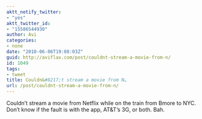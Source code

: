 ```yaml
---
aktt_notify_twitter:
- "yes"
aktt_twitter_id:
- "15586544930"
author: Avi
categories:
- none
date: "2010-06-06T19:08:03Z"
guid: http://aviflax.com/post/couldnt-stream-a-movie-from-n/
id: 1049
tags:
- tweet
title: Couldn&#8217;t stream a movie from N…
url: /post/couldnt-stream-a-movie-from-n/
---
```

Couldn&#8217;t stream a movie from Netflix while on the train from Bmore to NYC. Don&#8217;t know if the fault is with the app, AT&T&#8217;s 3G, or both. Bah.